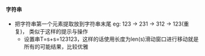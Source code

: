 #### 字符串
* 把字符串第一个元素提取放到字符串末尾 eg: 123 -> 231 -> 312 -> 123(重复)， 类似于这样的提示与操作
    * 设置串T=s+s=123123，这样的话使用长度为len(s)滑动窗口进行移动就是所有的可能结果，比较优雅
